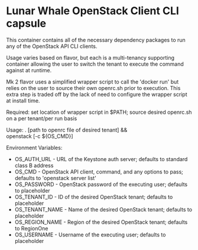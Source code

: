 Lunar Whale OpenStack Client CLI capsule
========================================

This container contains all of the necessary dependency
packages to run any of the OpenStack API CLI clients.

Usage varies based on flavor, but each is a multi-tenancy
supporting container allowing the user to switch the tenant
to execute the command against at runtime.

Mk 2 flavor uses a simplified wrapper script to call the
'docker run' but relies on the user to source their own openrc.sh
prior to execution. This extra step is traded off by the lack
of need to configure the wrapper script at install time.

Required: set location of wrapper script in $PATH; source
desired openrc.sh on a per tenant/per run basis

Usage: . [path to openrc file of desired tenant] && \
       openstack [-c ${OS_CMD}]

Environment Variables:

  * OS_AUTH_URL    - URL of the Keystone auth server;
                     defaults to standard class B address
  * OS_CMD         - OpenStack API client, command, and any options to pass;
                     defaults to 'openstack server list'
  * OS_PASSWORD    - OpenStack password of the executing user; defaults to placeholder
  * OS_TENANT_ID   - ID of the desired OpenStack tenant; defaults to placeholder
  * OS_TENANT_NAME - Name of the desired OpenStack tenant; defaults to placeholder
  * OS_REGION_NAME - Region of the desired OpenStack tenant; defaults to RegionOne
  * OS_USERNAME    - Username of the executing user; defaults to placeholder

